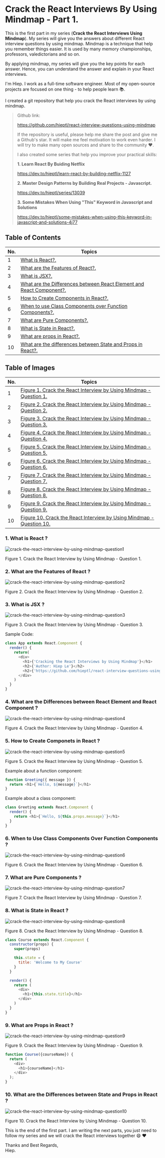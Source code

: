 # Crack the React Interviews By Using Mindmap - Part 1.

This is the first part in my series (__Crack the React Interviews Using Mindmap__). My series will give you the answers about different React interview questions by using mindmap. Mindmap is a technique that help you remember things easier. It is used by many memory championships, professors, valedictorians and so on. 

By applying mindmap, my series will give you the key points for each answer. Hence, you can understand the answer and explain in your React interviews.

I'm Hiep. I work as a full-time software engineer. Most of my open-source projects are focused on one thing - to help people learn 📚.

I created a git repository that help you crack the React interviews by using mindmap.

> Github link: 
>
> https://github.com/hieptl/react-interview-questions-using-mindmap
> 
> If the repository is useful, please help me share the post and give me a Github's star. It will make me feel motivation to work even harder. I will try to make many open sources and share to the community :heart:.
>
> I also created some series that help you improve your practical skills: 
> 
> __1. Learn React By Buiding Netflix__ 
> 
> https://dev.to/hieptl/learn-react-by-building-netflix-1127
>
> __2. Master Design Patterns by Building Real Projects - Javascript.__
>
> https://dev.to/hieptl/series/13039
>
> __3. Some Mistakes When Using "This" Keyword in Javascript and Solutions__
>
> https://dev.to/hieptl/some-mistakes-when-using-this-keyword-in-javascript-and-solutions-4j77
>

## __Table of Contents__
| No. | Topics |
| --- | --------- |
|1  | [What is React?.](#question1) |
|2  | [What are the Features of React?.](#question2) |
|3  | [What is JSX?.](#question3) |
|4  | [What are the Differences between React Element and React Component?.](#question4) |
|5  | [How to Create Components in React?.](#question5) |
|6  | [When to use Class Components over Function Components?.](#question6) |
|7  | [What are Pure Components?.](#question7) |
|8  | [What is State in React?.](#question8) |
|9  | [What are props in React?.](#question9) |
|10  | [What are the differences between State and Props in React?.](#question10) |



## __Table of Images__
| No. | Topics |
| --- | --------- |
|1  | [Figure 1. Crack the React Interview by Using Mindmap - Question 1.](#figure1) |
|2  | [Figure 2. Crack the React Interview by Using Mindmap - Question 2.](#figure2) |
|3  | [Figure 3. Crack the React Interview by Using Mindmap - Question 3.](#figure3) |
|4  | [Figure 4. Crack the React Interview by Using Mindmap - Question 4.](#figure4) |
|5  | [Figure 5. Crack the React Interview by Using Mindmap - Question 5.](#figure5) |
|6  | [Figure 6. Crack the React Interview by Using Mindmap - Question 6.](#figure6) |
|7  | [Figure 7. Crack the React Interview by Using Mindmap - Question 7.](#figure7) |
|8  | [Figure 8. Crack the React Interview by Using Mindmap - Question 8.](#figure8) |
|9  | [Figure 9. Crack the React Interview by Using Mindmap - Question 9.](#figure9) |
|10  | [Figure 10. Crack the React Interview by Using Mindmap - Question 10.](#figure10) |



<a id="question1"></a>
### 1. What is React ? 

<a id="figure1"></a>
<img src="../images/question1.png" alt="crack-the-react-interview-by-using-mindmap-question1"/>

Figure 1. Crack the React Interview by Using Mindmap - Question 1.

<a id="question2"></a>
### 2. What are the Features of React ? 

<a id="figure2"></a>
<img src="../images/question2.png" alt="crack-the-react-interview-by-using-mindmap-question2"/>

Figure 2. Crack the React Interview by Using Mindmap - Question 2.

<a id="question3"></a>
### 3. What is JSX ? 

<a id="figure3"></a>
<img src="../images/question3.png" alt="crack-the-react-interview-by-using-mindmap-question3"/>

Figure 3. Crack the React Interview by Using Mindmap - Question 3.

Sample Code: 

```js
class App extends React.Component {
  render() {
    return(
      <div>
        <h1>{'Cracking the React Interviews by Using Mindmap'}</h1>
        <h2>{'Author: Hiep Le'}</h2>
        <h2>{'https://github.com/hieptl/react-interview-questions-using-mindmap'}</h2>
      </div>
    )
  }
}
```

<a id="question4"></a>
### 4. What are the Differences between React Element and React Component ? 

<a id="figure4"></a>
<img src="../images/question4.png" alt="crack-the-react-interview-by-using-mindmap-question4"/>

Figure 4. Crack the React Interview by Using Mindmap - Question 4.

<a id="question5"></a>
### 5. How to Create Componets in React ? 

<a id="figure5"></a>
<img src="../images/question5.png" alt="crack-the-react-interview-by-using-mindmap-question5"/>

Figure 5. Crack the React Interview by Using Mindmap - Question 5.

Example about a function component: 

```js
function Greeting({ message }) {
  return <h1>{`Hello, ${message}`}</h1>
}
```

Example about a class component:

```js
class Greeting extends React.Component {
  render() {
    return <h1>{`Hello, ${this.props.message}`}</h1>
  }
}
```

<a id="question6"></a>
### 6. When to Use Class Components Over Function Components ? 

<a id="figure6"></a>
<img src="../images/question6.png" alt="crack-the-react-interview-by-using-mindmap-question6"/>

Figure 6. Crack the React Interview by Using Mindmap - Question 6.


<a id="question7"></a>
### 7. What are Pure Components ? 

<a id="figure7"></a>
<img src="../images/question7.png" alt="crack-the-react-interview-by-using-mindmap-question7"/>

Figure 7. Crack the React Interview by Using Mindmap - Question 7.

<a id="question8"></a>
### 8. What is State in React ? 

<a id="figure8"></a>
<img src="../images/question8.png" alt="crack-the-react-interview-by-using-mindmap-question8"/>

Figure 8. Crack the React Interview by Using Mindmap - Question 8.

```js
class Course extends React.Component {
  constructor(props) {
    super(props)

    this.state = {
      title: 'Welcome to My Course'
    }
  }

  render() {
    return (
      <div>
        <h1>{this.state.title}</h1>
      </div>
    )
  }
}
```

<a id="question9"></a>
### 9. What are Props in React ? 

<a id="figure9"></a>
<img src="../images/question9.png" alt="crack-the-react-interview-by-using-mindmap-question9"/>

Figure 9. Crack the React Interview by Using Mindmap - Question 9.

```js
function Course({courseName}) { 
  return (
    <div>
      <h1>{courseName}</h1>
    </div>
  );
}
```

<a id="question10"></a>
### 10. What are the Differences between State and Props in React ? 

<a id="figure10"></a>
<img src="../images/question10.png" alt="crack-the-react-interview-by-using-mindmap-question10"/>

Figure 10. Crack the React Interview by Using Mindmap - Question 10.

This is the end of the first part. I am writing the next parts, you just need to follow my series and we will crack the React interviews together :smile: :heart:

Thanks and Best Regards, \
Hiep.










